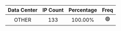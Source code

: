 | Data Center | IP Count | Percentage | Freq |
|:------------:|:--------:|:-----------:|:-----:|
| OTHER | 133 | 100.00% | 🟢 |